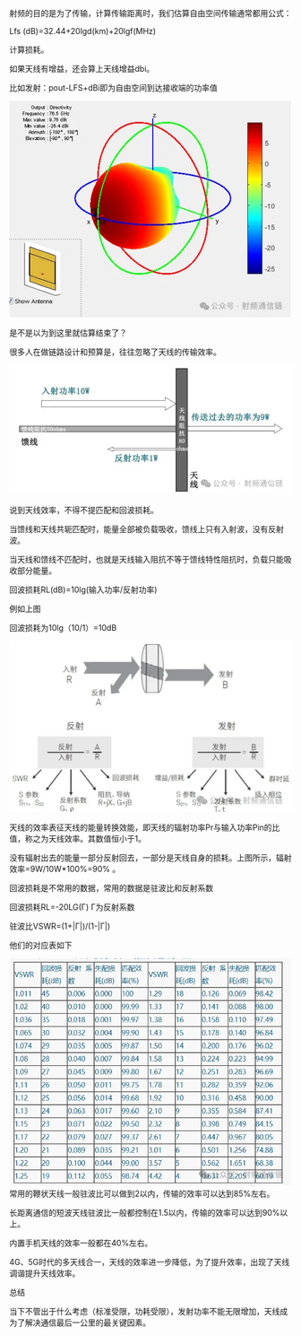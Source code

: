 射频的目的是为了传输，计算传输距离时，我们估算自由空间传输通常都用公式：

Lfs (dB)=32.44+20lgd(km)+20lgf(MHz)

计算损耗。

如果天线有增益，还会算上天线增益dbi。

比如发射：pout-LFS+dBi即为自由空间到达接收端的功率值

![](https://raw.githubusercontent.com/LeroyK111/pictureBed/master/20251023001103.png)




是不是以为到这里就估算结束了？

很多人在做链路设计和预算是，往往忽略了天线的传输效率。

![](https://raw.githubusercontent.com/LeroyK111/pictureBed/master/20251023001226.png)

说到天线效率，不得不提匹配和回波损耗。

当馈线和天线共轭匹配时，能量全部被负载吸收，馈线上只有入射波，没有反射波。

当天线和馈线不匹配时，也就是天线输入阻抗不等于馈线特性阻抗时，负载只能吸收部分能量。

回波损耗RL(dB)=10lg(输入功率/反射功率)

例如上图

回波损耗为10lg（10/1）=10dB

![](https://raw.githubusercontent.com/LeroyK111/pictureBed/master/20251023001243.png)

天线的效率表征天线的能量转换效能，即天线的辐射功率Pr与输入功率Pin的比值，称之为天线效率。其数值恒小于1。

没有辐射出去的能量一部分反射回去，一部分是天线自身的损耗。上图所示，辐射效率=9W/10W*100%=90% 。

回波损耗是不常用的数据，常用的数据是驻波比和反射系数

回波损耗RL=-20LG(Г) Г为反射系数

驻波比VSWR=(1+|Г|)/(1-|Г|)

他们的对应表如下

![](https://raw.githubusercontent.com/LeroyK111/pictureBed/master/20251023001300.png)
常用的鞭状天线一般驻波比可以做到2以内，传输的效率可以达到85%左右。

长距离通信的短波天线驻波比一般都控制在1.5以内，传输的效率可以达到90%以上。

内置手机天线的效率一般都在40%左右。

4G、5G时代的多天线合一，天线的效率进一步降低，为了提升效率，出现了天线调谐提升天线效率。

总结

当下不管出于什么考虑（标准受限，功耗受限），发射功率不能无限增加，天线成为了解决通信最后一公里的最关键因素。
